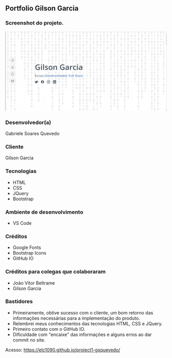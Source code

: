 ## Portfolio Gilson Garcia

### Screenshot do projeto.
![screenshot](./screen.png)

### Desenvolvedor(a)
Gabriele Soares Quevedo

### Cliente
Gilson Garcia

### Tecnologias
- HTML
- CSS
- JQuery
- Bootstrap

### Ambiente de desenvolvimento
- VS Code

### Créditos
- Google Fonts
- Bootstrap Icons
- GitHub IO

### Créditos para colegas que colaboraram
- João Vitor Beltrame
- Gilson Garcia

### Bastidores
- Primeiramente, obtive sucesso com o cliente, um bom retorno das informações necessárias para a implementação do produto. 
- Relembrei meus conhecimentos das tecnologias HTML, CSS e JQuery.
- Primeiro contato com o GitHub IO.
- Dificuldade com "encaixe" das informações e alguns erros ao dar commit no site.

Acesso: https://elc1090.github.io/project1-gsquevedo/